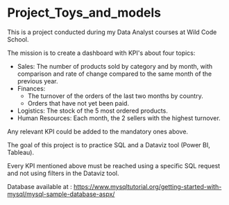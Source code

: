 # Project_Toys_and_models

This is a project conducted during my Data Analyst courses at Wild Code School.

The mission is to create a dashboard with KPI's about four topics:
 - Sales: The number of products sold by category and by month, with comparison and rate of change compared to the same month of the previous year.
 - Finances: 
    - The turnover of the orders of the last two months by country.
    - Orders that have not yet been paid.
 - Logistics: The stock of the 5 most ordered products.
 - Human Resources: Each month, the 2 sellers with the highest turnover.

Any relevant KPI could be added to the mandatory ones above.

The goal of this project is to practice SQL and a Dataviz tool (Power BI, Tableau).

Every KPI mentioned above must be reached using a specific SQL request and not using filters in the Dataviz tool.


Database available at : https://www.mysqltutorial.org/getting-started-with-mysql/mysql-sample-database-aspx/

